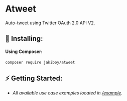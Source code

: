 # Atweet

Auto-tweet using Twitter OAuth 2.0 API V2.

## 🔧 Installing:

#### Using Composer:

```
composer require jakiboy/atweet
```

## ⚡ Getting Started:

* *All available use case examples located in [/example](https://github.com/Jakiboy/atweet/tree/main/example)*.